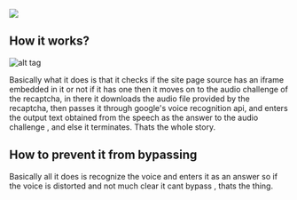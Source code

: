 ![](https://www.shieldsquare.com/web/wp-content/uploads/2014/12/reCaptcha-ShieldSquare.gif)

## How it works?

![alt tag](https://media.discordapp.net/attachments/671809375807209472/724376452962844692/Untitled_Diagram.png)

Basically what it does is that it checks if the site page source has an iframe 
embedded in it or not if it has one then it moves on to the audio challenge of the recaptcha,
in there it downloads the audio file provided by the recaptcha, then passes it through google's voice recognition api,
and enters the output text obtained from the speech as the answer to the audio challenge , and else it terminates. Thats the whole story.

## How to prevent it from bypassing

Basically all it does is recognize the voice and enters it as an answer so if the voice is distorted and not much clear
it cant bypass , thats the thing.
